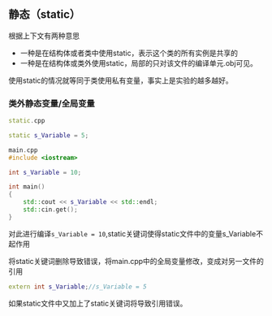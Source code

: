 ## 静态（static）
根据上下文有两种意思
- 一种是在结构体或者类中使用static，表示这个类的所有实例是共享的
- 一种是在结构体或类外使用static，局部的只对该文件的编译单元.obj可见。


使用static的情况就等同于类使用私有变量，事实上是实验的越多越好。
### 类外静态变量/全局变量

```c++
static.cpp

static s_Variable = 5;
```

```c++
main.cpp
#include <iostream>

int s_Variable = 10;

int main()
{
    std::cout << s_Variable << std::endl;
    std::cin.get();
}
```
对此进行编译`s_Variable = 10`,static关键词使得static文件中的变量s_Variable不起作用

将static关键词删除导致错误，将main.cpp中的全局变量修改，变成对另一文件的引用
```c++
extern int s_Variable;//s_Variable = 5
```
如果static文件中又加上了static关键词将导致引用错误。